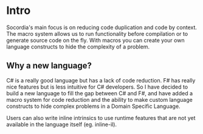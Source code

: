 # Intro

Socordia's main focus is on reducing code duplication and code by context. The macro system allows us to run functionality before compilation or to generate source code on the fly. With macros you can create your own language constructs to hide the complexity of a problem.

## Why a new language?

C# is a really good language but has a lack of code reduction. F# has really nice features but is less intuitive for C# developers. So I have decided to build a new language to fill the gap between C# and F#, and have added a macro system for code reduction and the ability to make custom language constructs to hide complex problems in a Domain Specific Language.

Users can also write inline intrinsics to use runtime features that are not yet available in the language itself (eg. inline-il).
